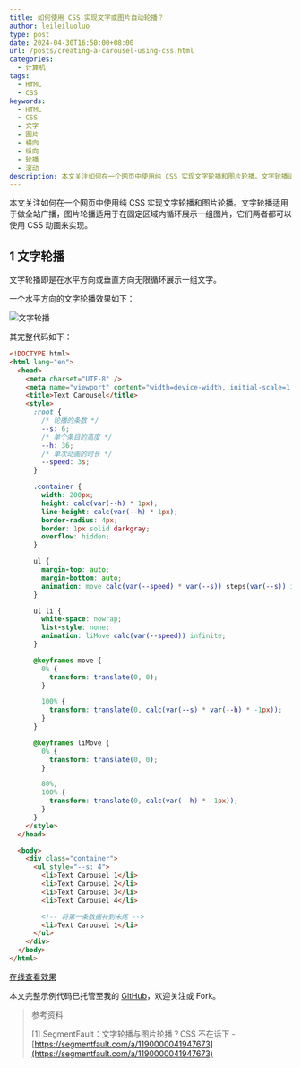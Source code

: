 ```yaml
---
title: 如何使用 CSS 实现文字或图片自动轮播？
author: leileiluoluo
type: post
date: 2024-04-30T16:50:00+08:00
url: /posts/creating-a-carousel-using-css.html
categories:
  - 计算机
tags:
  - HTML
  - CSS
keywords:
  - HTML
  - CSS
  - 文字
  - 图片
  - 横向
  - 纵向
  - 轮播
  - 滚动
description: 本文关注如何在一个网页中使用纯 CSS 实现文字轮播和图片轮播。文字轮播适用于做全站广播，图片轮播适用于在固定区域内循环展示一组图片，它们两者都可以使用 CSS 动画来实现。
---
```


本文关注如何在一个网页中使用纯 CSS 实现文字轮播和图片轮播。文字轮播适用于做全站广播，图片轮播适用于在固定区域内循环展示一组图片，它们两者都可以使用 CSS 动画来实现。

## 1 文字轮播

文字轮播即是在水平方向或垂直方向无限循环展示一组文字。

一个水平方向的文字轮播效果如下：

![文字轮播](https://leileiluoluo.github.io/static/images/uploads/2024/04/text-carousel.gif)

其完整代码如下：

```html
<!DOCTYPE html>
<html lang="en">
  <head>
    <meta charset="UTF-8" />
    <meta name="viewport" content="width=device-width, initial-scale=1.0" />
    <title>Text Carousel</title>
    <style>
      :root {
        /* 轮播的条数 */
        --s: 6;
        /* 单个条目的高度 */
        --h: 36;
        /* 单次动画的时长 */
        --speed: 3s;
      }

      .container {
        width: 200px;
        height: calc(var(--h) * 1px);
        line-height: calc(var(--h) * 1px);
        border-radius: 4px;
        border: 1px solid darkgray;
        overflow: hidden;
      }

      ul {
        margin-top: auto;
        margin-bottom: auto;
        animation: move calc(var(--speed) * var(--s)) steps(var(--s)) infinite;
      }

      ul li {
        white-space: nowrap;
        list-style: none;
        animation: liMove calc(var(--speed)) infinite;
      }

      @keyframes move {
        0% {
          transform: translate(0, 0);
        }

        100% {
          transform: translate(0, calc(var(--s) * var(--h) * -1px));
        }
      }

      @keyframes liMove {
        0% {
          transform: translate(0, 0);
        }

        80%,
        100% {
          transform: translate(0, calc(var(--h) * -1px));
        }
      }
    </style>
  </head>

  <body>
    <div class="container">
      <ul style="--s: 4">
        <li>Text Carousel 1</li>
        <li>Text Carousel 2</li>
        <li>Text Carousel 3</li>
        <li>Text Carousel 4</li>

        <!-- 将第一条数据补到末尾 -->
        <li>Text Carousel 1</li>
      </ul>
    </div>
  </body>
</html>
```

[在线查看效果](https://leileiluoluo.github.io/static/samples/2024/popup-box/popup-box.html)

本文完整示例代码已托管至我的 [GitHub](https://github.com/leileiluoluo/html-exercises/tree/main/carousel-sample)，欢迎关注或 Fork。

> 参考资料
>
> [1] SegmentFault：文字轮播与图片轮播？CSS 不在话下 - [https://segmentfault.com/a/1190000041947673](https://segmentfault.com/a/1190000041947673)
